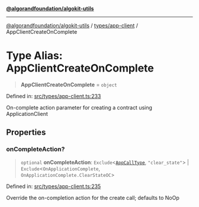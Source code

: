 [**@algorandfoundation/algokit-utils**](../../../README.md)

***

[@algorandfoundation/algokit-utils](../../../README.md) / [types/app-client](../README.md) / AppClientCreateOnComplete

# Type Alias: AppClientCreateOnComplete

> **AppClientCreateOnComplete** = `object`

Defined in: [src/types/app-client.ts:233](https://github.com/algorandfoundation/algokit-utils-ts/blob/main/src/types/app-client.ts#L233)

On-complete action parameter for creating a contract using ApplicationClient

## Properties

### onCompleteAction?

> `optional` **onCompleteAction**: `Exclude`\<[`AppCallType`](../../app/type-aliases/AppCallType.md), `"clear_state"`\> \| `Exclude`\<`OnApplicationComplete`, `OnApplicationComplete.ClearStateOC`\>

Defined in: [src/types/app-client.ts:235](https://github.com/algorandfoundation/algokit-utils-ts/blob/main/src/types/app-client.ts#L235)

Override the on-completion action for the create call; defaults to NoOp
